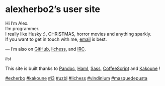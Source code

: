 alexherbo2’s user site
======================

Hi I’m Alex.  
I’m programmer.  
I really like Husky :), CHRISTMAS, horror movies and anything sparkly.  
If you want to get in touch with me, [email](mailto:alexherbo2@gmail.com) is best.

— I’m also on
  [GitHub](https://github.com/alexherbo2),
  [lichess](http://lichess.org/@/alexherbo2), and
  [IRC](http://webchat.freenode.net?channels=exherbo).


$list$


This site is built thanks to
  [Pandoc](http://johnmacfarlane.net/pandoc),
  [Haml](http://haml.info),
  [Sass](http://sass-lang.com),
  [CoffeeScript](http://coffeescript.org) and
  [Kakoune](https://github.com/mawww/kakoune) !


[#exherbo](http://exherbo.org)
[#kakoune](https://github.com/mawww/kakoune)
[#i3](http://i3wm.org)
[#uzbl](http://uzbl.org)
[#lichess](http://lichess.org)
[#vindinium](http://vindinium.org)
[#masquedepusta](http://youtube.com/user/MaSQuEdePuSTA)
